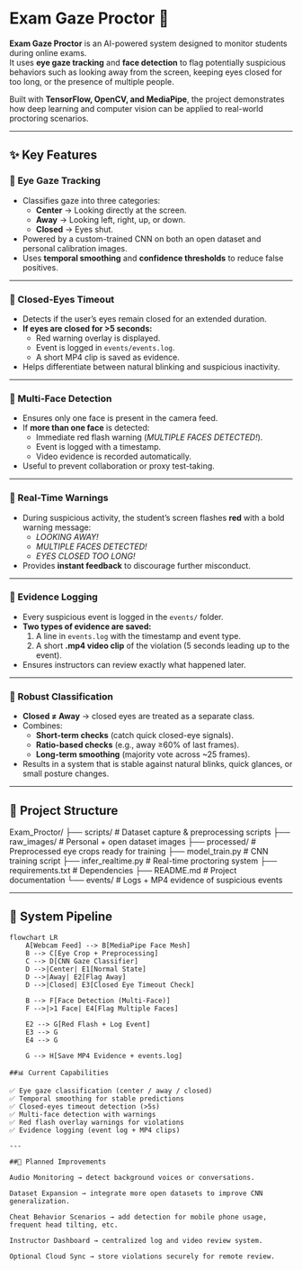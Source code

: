 # Exam Gaze Proctor 👀

**Exam Gaze Proctor** is an AI-powered system designed to monitor students during online exams.  
It uses **eye gaze tracking** and **face detection** to flag potentially suspicious behaviors such as looking away from the screen, keeping eyes closed for too long, or the presence of multiple people.  

Built with **TensorFlow, OpenCV, and MediaPipe**, the project demonstrates how deep learning and computer vision can be applied to real-world proctoring scenarios.

---

## ✨ Key Features

### 🔹 Eye Gaze Tracking
- Classifies gaze into three categories:  
  - **Center** → Looking directly at the screen.  
  - **Away** → Looking left, right, up, or down.  
  - **Closed** → Eyes shut.  
- Powered by a custom-trained CNN on both an open dataset and personal calibration images.  
- Uses **temporal smoothing** and **confidence thresholds** to reduce false positives.

---

### 🔹 Closed-Eyes Timeout
- Detects if the user’s eyes remain closed for an extended duration.  
- **If eyes are closed for >5 seconds:**  
  - Red warning overlay is displayed.  
  - Event is logged in `events/events.log`.  
  - A short MP4 clip is saved as evidence.  
- Helps differentiate between natural blinking and suspicious inactivity.

---

### 🔹 Multi-Face Detection
- Ensures only one face is present in the camera feed.  
- If **more than one face** is detected:  
  - Immediate red flash warning (*MULTIPLE FACES DETECTED!*).  
  - Event is logged with a timestamp.  
  - Video evidence is recorded automatically.  
- Useful to prevent collaboration or proxy test-taking.

---

### 🔹 Real-Time Warnings
- During suspicious activity, the student’s screen flashes **red** with a bold warning message:  
  - *LOOKING AWAY!*  
  - *MULTIPLE FACES DETECTED!*  
  - *EYES CLOSED TOO LONG!*  
- Provides **instant feedback** to discourage further misconduct.  

---

### 🔹 Evidence Logging
- Every suspicious event is logged in the `events/` folder.  
- **Two types of evidence are saved:**  
  1. A line in `events.log` with the timestamp and event type.  
  2. A short **.mp4 video clip** of the violation (5 seconds leading up to the event).  
- Ensures instructors can review exactly what happened later.

---

### 🔹 Robust Classification
- **Closed ≠ Away** → closed eyes are treated as a separate class.  
- Combines:
  - **Short-term checks** (catch quick closed-eye signals).  
  - **Ratio-based checks** (e.g., away ≥60% of last frames).  
  - **Long-term smoothing** (majority vote across ~25 frames).  
- Results in a system that is stable against natural blinks, quick glances, or small posture changes.

---

## 📂 Project Structure

Exam_Proctor/
├── scripts/ # Dataset capture & preprocessing scripts
├── raw_images/ # Personal + open dataset images
├── processed/ # Preprocessed eye crops ready for training
├── model_train.py # CNN training script
├── infer_realtime.py # Real-time proctoring system
├── requirements.txt # Dependencies
├── README.md # Project documentation
└── events/ # Logs + MP4 evidence of suspicious events


---

## 🔄 System Pipeline

```mermaid
flowchart LR
    A[Webcam Feed] --> B[MediaPipe Face Mesh]
    B --> C[Eye Crop + Preprocessing]
    C --> D[CNN Gaze Classifier]
    D -->|Center| E1[Normal State]
    D -->|Away| E2[Flag Away]
    D -->|Closed| E3[Closed Eye Timeout Check]

    B --> F[Face Detection (Multi-Face)]
    F -->|>1 Face| E4[Flag Multiple Faces]

    E2 --> G[Red Flash + Log Event]
    E3 --> G
    E4 --> G

    G --> H[Save MP4 Evidence + events.log]

##📊 Current Capabilities

✅ Eye gaze classification (center / away / closed)
✅ Temporal smoothing for stable predictions
✅ Closed-eyes timeout detection (>5s)
✅ Multi-face detection with warnings
✅ Red flash overlay warnings for violations
✅ Evidence logging (event log + MP4 clips)

---

##🔮 Planned Improvements

Audio Monitoring → detect background voices or conversations.

Dataset Expansion → integrate more open datasets to improve CNN generalization.

Cheat Behavior Scenarios → add detection for mobile phone usage, frequent head tilting, etc.

Instructor Dashboard → centralized log and video review system.

Optional Cloud Sync → store violations securely for remote review.